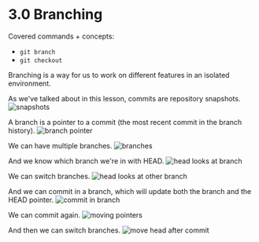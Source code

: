 # 3.0 Branching

Covered commands + concepts:
* `git branch`
* `git checkout`

Branching is a way for us to work on different features in an isolated environment.

As we've talked about in this lesson, commits are repository snapshots.
![snapshots](images/git_0-300dpi.png)

A branch is a pointer to a commit (the most recent commit in the branch history).
![branch pointer](images/git_1-300dpi.png)

We can have multiple branches.
![branches](images/git_2-300dpi.png)

And we know which branch we're in with HEAD.
![head looks at branch](images/git_3-300dpi.png)

We can switch branches.
![head looks at other branch](images/git_4-300dpi.png)

And we can commit in a branch, which will update both the branch and the HEAD pointer.
![commit in branch](images/git_5-300dpi.png)

We can commit again.
![moving pointers](images/git_6-300dpi.png)

And then we can switch branches.
![move head after commit](images/git_7-300dpi.png)


